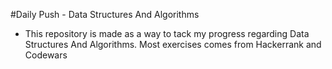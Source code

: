 #Daily Push - Data Structures And Algorithms


- This repository is made as a way to tack my progress regarding Data Structures And Algorithms. Most exercises comes from Hackerrank and Codewars